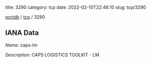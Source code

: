 title: 3290
category: tcp
date: 2022-02-10T22:46:10
slug: tcp/3290

[portdb](/) / [tcp](/category/tcp.html) / 3290


## IANA Data

_Name:_ caps-lm

_Description:_ CAPS LOGISTICS TOOLKIT - LM


